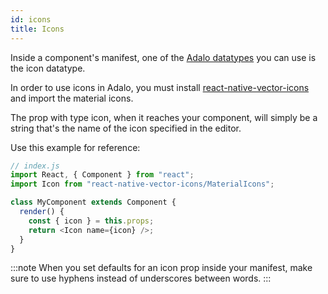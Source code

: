 ```yaml
---
id: icons
title: Icons
---
```


Inside a component's manifest, one of the [Adalo datatypes](/api-reference/configuration/manifest-json#type) you can use is the icon datatype.

In order to use icons in Adalo, you must install [react-native-vector-icons](https://github.com/oblador/react-native-vector-icons) and import the material icons.

The prop with type icon, when it reaches your component, will simply be a string that's the name of the icon specified in the editor.

Use this example for reference:

```javascript
// index.js
import React, { Component } from "react";
import Icon from "react-native-vector-icons/MaterialIcons";

class MyComponent extends Component {
  render() {
    const { icon } = this.props;
    return <Icon name={icon} />;
  }
}
```

:::note
When you set defaults for an icon prop inside your manifest, make sure to use hyphens instead of underscores between words.
:::
